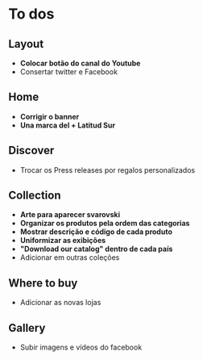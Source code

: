 # To dos

## Layout
* **Colocar botão do canal do Youtube**
* Consertar twitter e Facebook

## Home
* **Corrigir o banner**
* **Una marca del + Latitud Sur**

## Discover
* Trocar os Press releases por regalos personalizados

## Collection
* **Arte para aparecer svarovski**
* **Organizar os produtos pela ordem das categorias**
* **Mostrar descrição e código de cada produto**
* **Uniformizar as exibições**
* **"Download our catalog" dentro de cada país**
* Adicionar em outras coleções

## Where to buy
* Adicionar as novas lojas

## Gallery
* Subir imagens e vídeos do facebook
